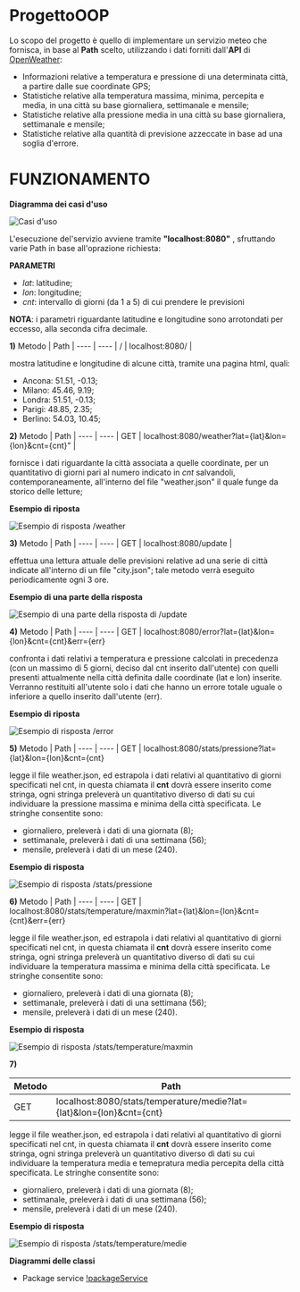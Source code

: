 # ProgettoOOP

Lo scopo del progetto è quello di implementare un servizio meteo che fornisca, in base al **Path** scelto, utilizzando i dati forniti dall'**API** di [OpenWeather](https://openweathermap.org/forecast5#geo5):
* Informazioni relative a temperatura e pressione di una determinata città, a partire dalle sue coordinate GPS;
* Statistiche relative alla temperatura massima, minima, percepita e media, in una città su base giornaliera, settimanale e mensile;
* Statistiche relative alla pressione media in una città su base giornaliera, settimanale e mensile;
* Statistiche relative alla quantità di previsione azzeccate in base ad una soglia d'errore.

# FUNZIONAMENTO

**Diagramma dei casi d'uso**

![Casi d'uso](./Diagrammi/useCase.jpg)

L'esecuzione del'servizio avviene tramite **"localhost:8080"** , sfruttando varie Path in base all'oprazione richiesta:

**PARAMETRI**
- *lat*: latitudine;
- *lon*: longitudine;
- *cnt*: intervallo di giorni (da 1 a 5) di cui prendere le previsioni

**NOTA**: i parametri riguardante latitudine e longitudine sono arrotondati per eccesso, alla seconda cifra decimale.

**1)**
Metodo | Path |
---- | ---- |
/ | localhost:8080/ |

mostra latitudine e longitudine di alcune città, tramite una pagina html, quali:
- Ancona: 51.51, -0.13;
- Milano: 45.46, 9.19;
- Londra: 51.51, -0.13;
- Parigi: 48.85, 2.35;
- Berlino: 54.03, 10.45;

**2)**
Metodo | Path | 
---- | ---- | 
GET | localhost:8080/weather?lat={lat}&lon={lon}&cnt={cnt}" | 

fornisce i dati riguardante la città associata a quelle coordinate, per un quantitativo di giorni pari al numero indicato in *cnt* salvandoli, contemporaneamente, all'interno del file "weather.json" il quale funge da storico delle letture;

**Esempio di riposta**

![Esempio di risposta /weather](./preview/weather.png)

**3)**
Metodo | Path |
---- | ---- |
GET | localhost:8080/update |

effettua una lettura attuale delle previsioni relative ad una serie di città indicate all'interno di un file "city.json"; tale metodo verrà eseguito periodicamente ogni 3 ore.

**Esempio di una parte della risposta**

![Esempio di una parte della risposta di /update](./preview/update.png)

**4)**
Metodo | Path |
---- | ---- |
GET | localhost:8080/error?lat={lat}&lon={lon}&cnt={cnt}&err={err}

confronta i dati relativi a temperatura e pressione calcolati in precedenza (con un massimo di 5 giorni, deciso dal cnt inserito dall'utente) con quelli presenti attualmente nella città definita dalle coordinate (lat e lon) inserite. Verranno restituiti all'utente solo i dati che hanno un errore totale uguale o inferiore a quello inserito dall'utente (err).

**Esempio di riposta**

![Esempio di risposta /error](./preview/error.png)

**5)**
Metodo | Path |
---- | ---- |
GET | localhost:8080/stats/pressione?lat={lat}&lon={lon}&cnt={cnt}

legge il file weather.json, ed estrapola i dati relativi al quantitativo di giorni specificati nel cnt, in questa chiamata il **cnt** dovrà essere inserito come stringa, ogni stringa preleverà un quantitativo diverso di dati su cui individuare la pressione massima e minima della città specificata.
Le stringhe consentite sono: 
- giornaliero, preleverà i dati di una giornata (8); 
- settimanale, preleverà i dati di una settimana (56); 
- mensile, preleverà i dati di un mese (240).

**Esempio di risposta**

![Esempio di risposta /stats/pressione](./preview/pressione.png)

**6)**
Metodo | Path |
---- | ---- |
GET | localhost:8080/stats/temperature/maxmin?lat={lat}&lon={lon}&cnt={cnt}&err={err}

legge il file weather.json, ed estrapola i dati relativi al quantitativo di giorni specificati nel cnt, in questa chiamata il **cnt** dovrà essere inserito come stringa, ogni stringa preleverà un quantitativo diverso di dati su cui individuare la temperatura massima e minima della città specificata.
Le stringhe consentite sono: 
- giornaliero, preleverà i dati di una giornata (8); 
- settimanale, preleverà i dati di una settimana (56); 
- mensile, preleverà i dati di un mese (240).

**Esempio di risposta**

![Esempio di risposta /stats/temperature/maxmin](./preview/maxmin.png)

**7)**

Metodo | Path |
---- | ---- |
GET | localhost:8080/stats/temperature/medie?lat={lat}&lon={lon}&cnt={cnt}

legge il file weather.json, ed estrapola i dati relativi al quantitativo di giorni specificati nel cnt, in questa chiamata il **cnt** dovrà essere inserito come stringa, ogni stringa preleverà un quantitativo diverso di dati su cui individuare la temperatura media e temepratura media percepita della città specificata.
Le stringhe consentite sono: 
- giornaliero, preleverà i dati di una giornata (8); 
- settimanale, preleverà i dati di una settimana (56); 
- mensile, preleverà i dati di un mese (240).

**Esempio di risposta**

![Esempio di risposta /stats/temperature/medie](./preview/medie.png)

**Diagrammi delle classi**

- Package service
  [!packageService](./Diagrammi/ClassDiagrams/service.png)
